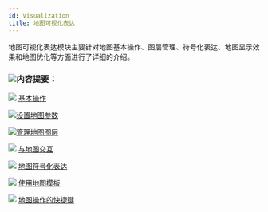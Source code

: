 ```yaml
---
id: Visualization
title: 地图可视化表达
---
```

地图可视化表达模块主要针对地图基本操作、图层管理、符号化表达、地图显示效果和地图优化等方面进行了详细的介绍。

### ![](../img/read.gif)内容提要：

![](../img/smalltitle.png) [基本操作](../Visualization/Basic/Basic.html)

![](../img/smalltitle.png)[设置地图参数](../Visualization/MapSetting/MapSetting.html)

![](../img/smalltitle.png)[管理地图图层](../Visualization/LayerManagement/LayerManagement.html)

![](../img/smalltitle.png) [与地图交互](Interaction/Interaction.html)

![](../img/smalltitle.png) [地图符号化表达](LayerStyle/mapsymbol.html)

![](../img/smalltitle.png) [使用地图模板](MapTemplate/MapTemplate.html)

![](../img/smalltitle.png) [地图操作的快捷键](MapShortcutKey.html)



